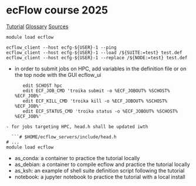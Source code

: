 # ecFlow course 2025

[Tutorial](https://ecflow.readthedocs.io/en/latest/tutorial/tutorial.html)
[Glossary](https://ecflow.readthedocs.io/en/latest/glossary.html)
[Sources](https://github.com/ecmwf/ecflow)

```# HPC
module load ecflow

ecflow_client --host ecfg-${USER}-1 --ping
ecflow_client --host ecfg-${USER}-1 --load /${SUITE:=test} test.def
ecflow_client --host ecfg-${USER}-1 --replace /${NODE:=test} test.def
```

- in order to submit jobs on HPC, add variables in the definition file
  or on the top node with the GUI ecflow_ui

  ```# definition
     edit SCHOST hpc
     edit ECF_JOB_CMD 'troika submit -o %ECF_JOBOUT% %SCHOST% %ECF_JOB%'
     edit ECF_KILL_CMD 'troika kill -o %ECF_JOBOUT% %SCHOST% %ECF_JOB%'
     edit ECF_STATUS_CMD 'troika status -o %ECF_JOBOUT% %SCHOST% %ECF_JOB%'
```
- for jobs targeting HPC, head.h shall be updated iwth

  ```# $HOME/ecflow_servers/include/head.h
# ...
module load ecflow
```

- as_conda: a container to practice the tutorial locally
- as_debian: a container to compile ecflow and practice the tutorial locally
- as_ksh: an example of shell suite definition script following the tutorial
- notebook: a jupyter notebook to practice the tutorial with a local install
